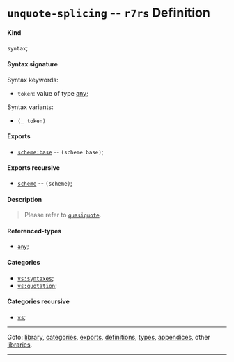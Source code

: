

<a id='definition__r7rs__unquote-splicing'></a>

# `unquote-splicing` -- `r7rs` Definition


<a id='definition__r7rs__unquote-splicing__kind'></a>

#### Kind

`syntax`;


<a id='definition__r7rs__unquote-splicing__syntax-signature'></a>

#### Syntax signature

Syntax keywords:
 * `token`: value of type [any](../../r7rs/types/any.md#type__r7rs__any);

Syntax variants:
 * `(_ token)`


<a id='definition__r7rs__unquote-splicing__exports'></a>

#### Exports

 * [`scheme:base`](../../r7rs/exports/scheme_3a_base.md#export__r7rs__scheme_3a_base) -- `(scheme base)`;


<a id='definition__r7rs__unquote-splicing__exports-recursive'></a>

#### Exports recursive

 * [`scheme`](../../r7rs/exports/scheme.md#export__r7rs__scheme) -- `(scheme)`;


<a id='definition__r7rs__unquote-splicing__description'></a>

#### Description

> Please refer to [`quasiquote`](../../r7rs/definitions/quasiquote.md#definition__r7rs__quasiquote).


<a id='definition__r7rs__unquote-splicing__referenced-types'></a>

#### Referenced-types

 * [`any`](../../r7rs/types/any.md#type__r7rs__any);


<a id='definition__r7rs__unquote-splicing__categories'></a>

#### Categories

 * [`vs:syntaxes`](../../r7rs/categories/vs_3a_syntaxes.md#category__r7rs__vs_3a_syntaxes);
 * [`vs:quotation`](../../r7rs/categories/vs_3a_quotation.md#category__r7rs__vs_3a_quotation);


<a id='definition__r7rs__unquote-splicing__categories-recursive'></a>

#### Categories recursive

 * [`vs`](../../r7rs/categories/vs.md#category__r7rs__vs);

----

Goto: [library](../../r7rs/_index.md#library__r7rs), [categories](../../r7rs/categories/_index.md#toc__r7rs__categories), [exports](../../r7rs/exports/_index.md#toc__r7rs__exports), [definitions](../../r7rs/definitions/_index.md#toc__r7rs__definitions), [types](../../r7rs/types/_index.md#toc__r7rs__types), [appendices](../../r7rs/appendices/_index.md#toc__r7rs__appendices), other [libraries](../../_libraries.md#toc__libraries).

----

